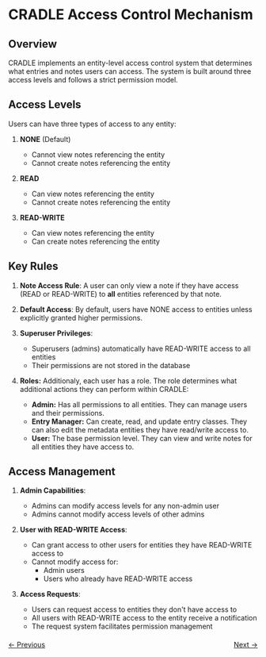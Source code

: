 # CRADLE Access Control Mechanism

## Overview
CRADLE implements an entity-level access control system that determines what entries and notes users can access. The system is built around three access levels and follows a strict permission model.

## Access Levels
Users can have three types of access to any entity:

1. **NONE** (Default)
   - Cannot view notes referencing the entity
   - Cannot create notes referencing the entity

2. **READ**
   - Can view notes referencing the entity
   - Cannot create notes referencing the entity

3. **READ-WRITE**
   - Can view notes referencing the entity
   - Can create notes referencing the entity

## Key Rules

1. **Note Access Rule**: A user can only view a note if they have access (READ or READ-WRITE) to **all** entities referenced by that note.

2. **Default Access**: By default, users have NONE access to entities unless explicitly granted higher permissions.

3. **Superuser Privileges**: 
   - Superusers (admins) automatically have READ-WRITE access to all entities
   - Their permissions are not stored in the database

4. **Roles:** Additionaly, each user has a role. The role determines what additional actions they can perform within CRADLE:
    - **Admin:** Has all permissions to all entities. They can manage users and their permissions.
    - **Entry Manager:** Can create, read, and update entry classes. They can also edit the metadata entities they have read/write access to.
    - **User:** The base permission level. They can view and write notes for all entities they have access to.

## Access Management

1. **Admin Capabilities**:
   - Admins can modify access levels for any non-admin user
   - Admins cannot modify access levels of other admins

2. **User with READ-WRITE Access**:
   - Can grant access to other users for entities they have READ-WRITE access to
   - Cannot modify access for:
     - Admin users
     - Users who already have READ-WRITE access

3. **Access Requests**:
   - Users can request access to entities they don't have access to
   - All users with READ-WRITE access to the entity receive a notification
   - The request system facilitates permission management

<div style="display: flex; justify-content: space-between; margin-top: 20px;">
    <a href="/notes/guide_dashboard" data-custom-href="/notes/guide_dashboard">← Previous</a>
    <a href="/notes/guide_publishing" data-custom-href="/notes/guide_publishing">Next →</a>
</div>